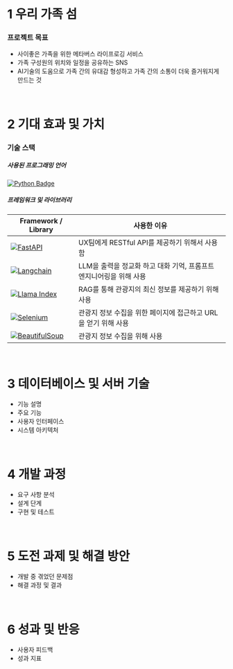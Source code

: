 # 1 우리 가족 섬
### 프로젝트 목표
- 사이좋은 가족을 위한 메타버스 라이프로깅 서비스
- 가족 구성원의 위치와 일정을 공유하는 SNS
- AI기술의 도움으로 가족 간의 유대감 형성하고 가족 간의 소통이 더욱 즐거워지게 만드는 것

<br>

# 2 기대 효과 및 가치
### 기술 스택
##### 사용된 프로그래밍 언어
[![Python Badge](https://img.shields.io/badge/Python-3776AB?logo=python&logoColor=fff&style=for-the-badge)](https://www.python.org/)

##### 프레임워크 및 라이브러리

| Framework / Library | 사용한 이유 |
| ------ | ------ |
| [![FastAPI](https://img.shields.io/badge/FastAPI-009688?logo=fastapi&logoColor=fff&style=for-the-badge)](https://fastapi.tiangolo.com/ko/) | UX팀에게 RESTful API를 제공하기 위해서 사용함 |
| [![Langchain](https://img.shields.io/badge/%F0%9F%A6%9C%F0%9F%94%97%20langchain-fff?style=for-the-badge)](https://www.langchain.com/) | LLM을 출력을 정교화 하고 대화 기억, 프롬프트 엔지니어링을 위해 사용 |
| [![Llama Index](https://img.shields.io/badge/%F0%9F%A6%99%20llama_index-fff?style=for-the-badge)](https://www.llamaindex.ai/) | RAG를 통해 관광지의 최신 정보를 제공하기 위해 사용 |
| [![Selenium](https://img.shields.io/badge/-selenium-%43B02A?style=for-the-badge&logo=selenium&logoColor=white)](https://www.selenium.dev/) | 관광지 정보 수집을 위한 페이지에 접근하고 URL을 얻기 위해 사용 |
| [![BeautifulSoup](https://img.shields.io/badge/%F0%90%83%B8%20beautifulSoup-fff?style=for-the-badge)](https://www.crummy.com/software/BeautifulSoup/) | 관광지 정보 수집을 위해 사용 |

<br>

# 3 데이터베이스 및 서버 기술
- 기능 설명
- 주요 기능
- 사용자 인터페이스
- 시스템 아키텍처

<br>

# 4 개발 과정
- 요구 사항 분석
- 설계 단계
- 구현 및 테스트

<br>

# 5 도전 과제 및 해결 방안
- 개발 중 겪었던 문제점
- 해결 과정 및 결과

<br>

# 6 성과 및 반응
- 사용자 피드백
- 성과 지표
